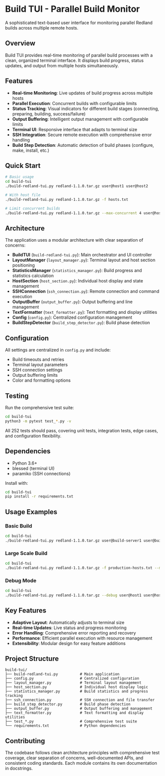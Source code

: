 # Build TUI - Parallel Build Monitor

A sophisticated text-based user interface for monitoring parallel Redland builds across multiple remote hosts.

## Overview

Build TUI provides real-time monitoring of parallel build processes with a clean, organized terminal interface. It displays build progress, status updates, and output from multiple hosts simultaneously.

## Features

- **Real-time Monitoring**: Live updates of build progress across multiple hosts
- **Parallel Execution**: Concurrent builds with configurable limits
- **Status Tracking**: Visual indicators for different build stages (connecting, preparing, building, success/failure)
- **Output Buffering**: Intelligent output management with configurable limits
- **Terminal UI**: Responsive interface that adapts to terminal size
- **SSH Integration**: Secure remote execution with comprehensive error handling
- **Build Step Detection**: Automatic detection of build phases (configure, make, install, etc.)

## Quick Start

```bash
# Basic usage
cd build-tui
./build-redland-tui.py redland-1.1.0.tar.gz user@host1 user@host2

# With host file
./build-redland-tui.py redland-1.1.0.tar.gz -f hosts.txt

# Limit concurrent builds
./build-redland-tui.py redland-1.1.0.tar.gz --max-concurrent 4 user@host1 user@host2
```

## Architecture

The application uses a modular architecture with clear separation of concerns:

- **BuildTUI** (`build-redland-tui.py`): Main orchestrator and UI controller
- **LayoutManager** (`layout_manager.py`): Terminal layout and host section positioning
- **StatisticsManager** (`statistics_manager.py`): Build progress and statistics calculation
- **HostSection** (`host_section.py`): Individual host display and state management
- **SSHConnection** (`ssh_connection.py`): Remote connection and command execution
- **OutputBuffer** (`output_buffer.py`): Output buffering and line management
- **TextFormatter** (`text_formatter.py`): Text formatting and display utilities
- **Config** (`config.py`): Centralized configuration management
- **BuildStepDetector** (`build_step_detector.py`): Build phase detection

## Configuration

All settings are centralized in `config.py` and include:

- Build timeouts and retries
- Terminal layout parameters
- SSH connection settings
- Output buffering limits
- Color and formatting options

## Testing

Run the comprehensive test suite:

```bash
cd build-tui
python3 -m pytest test_*.py -v
```

All 252 tests should pass, covering unit tests, integration tests, edge cases, and configuration flexibility.

## Dependencies

- Python 3.6+
- blessed (terminal UI)
- paramiko (SSH connections)

Install with:
```bash
cd build-tui
pip install -r requirements.txt
```

## Usage Examples

### Basic Build
```bash
cd build-tui
./build-redland-tui.py redland-1.1.0.tar.gz user@build-server1 user@build-server2
```

### Large Scale Build
```bash
cd build-tui
./build-redland-tui.py redland-1.1.0.tar.gz -f production-hosts.txt --max-concurrent 8
```

### Debug Mode
```bash
cd build-tui
./build-redland-tui.py redland-1.1.0.tar.gz --debug user@host1 user@host2
```

## Key Features

- **Adaptive Layout**: Automatically adjusts to terminal size
- **Real-time Updates**: Live status and progress monitoring
- **Error Handling**: Comprehensive error reporting and recovery
- **Performance**: Efficient parallel execution with resource management
- **Extensibility**: Modular design for easy feature additions

## Project Structure

```
build-tui/
├── build-redland-tui.py          # Main application
├── config.py                     # Centralized configuration
├── layout_manager.py             # Terminal layout management
├── host_section.py               # Individual host display logic
├── statistics_manager.py         # Build statistics and progress tracking
├── ssh_connection.py             # SSH connection and file transfer
├── build_step_detector.py        # Build phase detection
├── output_buffer.py              # Output buffering and management
├── text_formatter.py             # Text formatting and display utilities
├── test_*.py                     # Comprehensive test suite
└── requirements.txt              # Python dependencies
```

## Contributing

The codebase follows clean architecture principles with comprehensive test coverage, clear separation of concerns, well-documented APIs, and consistent coding standards. Each module contains its own documentation in docstrings. 